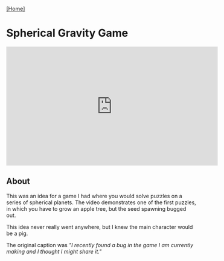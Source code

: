 [[Home]](https://orange.haus)

# Spherical Gravity Game

<iframe width="560" height="315" src="https://www.youtube.com/embed/IQisLJCyPyc" frameborder="0" allow="accelerometer; autoplay; encrypted-media; gyroscope; picture-in-picture" allowfullscreen></iframe>

## About
This was an idea for a game I had where you would solve puzzles on a series of spherical planets. The video demonstrates one of the first puzzles, in which you have to grow an apple tree, but the seed spawning bugged out.

This idea never really went anywhere, but I knew the main character would be a pig.

The original caption was *"I recently found a bug in the game I am currently making and I thought I might share it."*